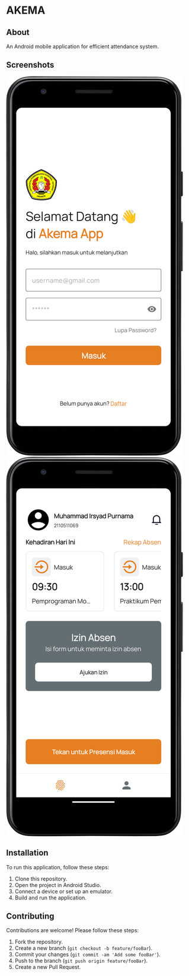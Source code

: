 # AKEMA

## About
An Android mobile application for efficient attendance system.

## Screenshots
![Screenshot 1](screenshots/screenshot1.png)
![Screenshot 2](screenshots/screenshot2.png)

## Installation
To run this application, follow these steps:
1. Clone this repository.
2. Open the project in Android Studio.
3. Connect a device or set up an emulator.
4. Build and run the application.

## Contributing
Contributions are welcome! Please follow these steps:
1. Fork the repository.
2. Create a new branch (`git checkout -b feature/fooBar`).
3. Commit your changes (`git commit -am 'Add some fooBar'`).
4. Push to the branch (`git push origin feature/fooBar`).
5. Create a new Pull Request.

